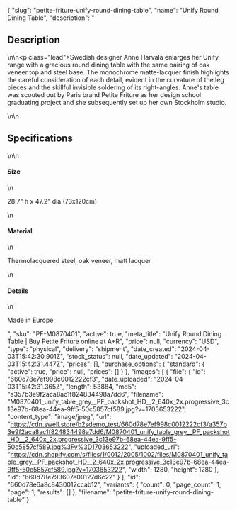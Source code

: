 {
  "slug": "petite-friture-unify-round-dining-table",
  "name": "Unify Round Dining Table",
  "description": "<h2>Description</h2>\n<!-- split -->\n<p class=\"lead\">Swedish designer Anne Harvala enlarges her Unify range with a gracious round dining table with the same pairing of oak veneer top and steel base. The monochrome matte-lacquer finish highlights the careful consideration of each detail, evident in the curvature of the leg pieces and the skillful invisible soldering of its right-angles. Anne's table was scouted out by Paris brand Petite Friture as her design school graduating project and she subsequently set up her own Stockholm studio.</p>\n<!-- split -->\n<h2>Specifications</h2>\n<!-- split -->\n<h4>Size</h4>\n<p>28.7\" h x 47.2\" dia (73x120cm)</p>\n<h4>Material</h4>\n<p>Thermolacquered steel, oak veneer, matt lacquer</p>\n<h4>Details</h4>\n<p>Made in Europe</p>",
  "sku": "PF-M0870401",
  "active": true,
  "meta_title": "Unify Round Dining Table | Buy Petite Friture online at A+R",
  "price": null,
  "currency": "USD",
  "type": "physical",
  "delivery": "shipment",
  "date_created": "2024-04-03T15:42:30.901Z",
  "stock_status": null,
  "date_updated": "2024-04-03T15:42:31.447Z",
  "prices": [],
  "purchase_options": {
    "standard": {
      "active": true,
      "price": null,
      "prices": []
    }
  },
  "images": [
    {
      "file": {
        "id": "660d78e7ef998c0012222cf3",
        "date_uploaded": "2024-04-03T15:42:31.365Z",
        "length": 53884,
        "md5": "a357b3e9f2aca8ac1f824834498a7dd6",
        "filename": "M0870401_unify_table_grey__PF_packshot_HD__2_640x_2x.progressive_3c13e97b-68ea-44ea-9ff5-50c5857cf589.jpg?v=1703653222",
        "content_type": "image/jpeg",
        "url": "https://cdn.swell.store/b2sdemo_test/660d78e7ef998c0012222cf3/a357b3e9f2aca8ac1f824834498a7dd6/M0870401_unify_table_grey__PF_packshot_HD__2_640x_2x.progressive_3c13e97b-68ea-44ea-9ff5-50c5857cf589.jpg%3Fv%3D1703653222",
        "uploaded_url": "https://cdn.shopify.com/s/files/1/0012/2005/1002/files/M0870401_unify_table_grey__PF_packshot_HD__2_640x_2x.progressive_3c13e97b-68ea-44ea-9ff5-50c5857cf589.jpg?v=1703653222",
        "width": 1280,
        "height": 1280
      },
      "id": "660d78e793607e00127d6c22"
    }
  ],
  "id": "660d78e6a8c8430012ccab12",
  "variants": {
    "count": 0,
    "page_count": 1,
    "page": 1,
    "results": []
  },
  "filename": "petite-friture-unify-round-dining-table"
}